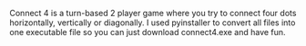 Connect 4 is a turn-based 2 player game where you try to connect four dots horizontally, vertically or diagonally.
I used pyinstaller to convert all files into one executable file so you can just download connect4.exe and have fun.
